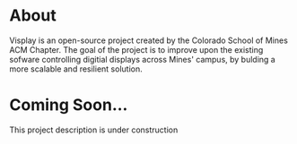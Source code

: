 # About

Visplay is an open-source project created by the Colorado School of Mines ACM
Chapter.  The goal of the project is to improve upon the existing sofware
controlling digitial displays across Mines' campus, by bulding a more scalable
and resilient solution.

# Coming Soon...

This project description is under construction
